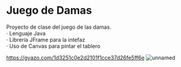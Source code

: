 # Juego de Damas

Proyecto de clase del juego de las damas.  
· Lenguaje Java  
· Librería JFrame para la intefaz  
· Uso de Canvas para pintar el tablero  

https://gyazo.com/1d3251c0e2d2101f1cce37d26fe5ff6e
![unnamed](https://user-images.githubusercontent.com/67047753/211005070-ef76b5fe-85b5-49e3-845d-bf9a7d10304c.png)
